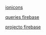 [ionicons](https://ionicframework.com/docs/ionicons/)

[queries firebase](https://firebase.googleblog.com/2013/10/queries-part-1-common-sql-queries.html)

[projecto firebase](https://console.firebase.google.com/project/inclever-aba25/overview)